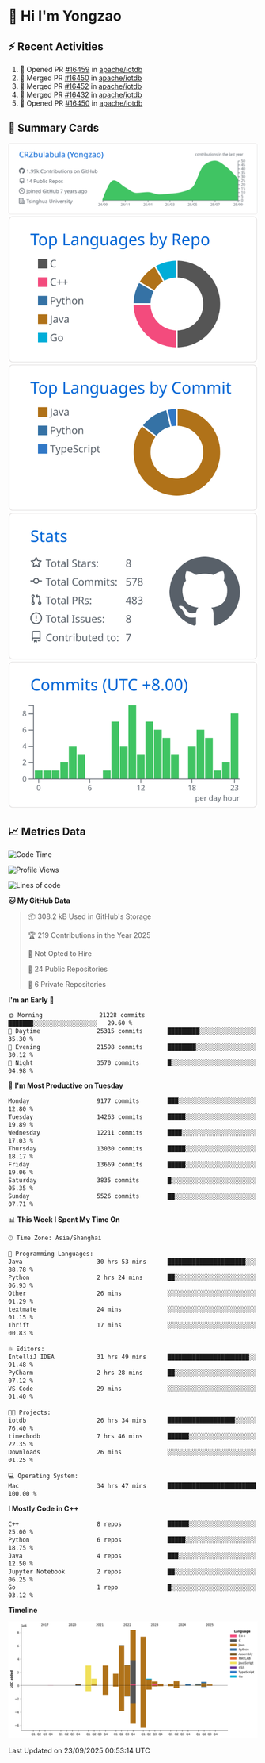 # 👋 Hi I'm Yongzao

## ⚡ Recent Activities
<!--START_SECTION:activity-->
1. 💪 Opened PR [#16459](https://github.com/apache/iotdb/pull/16459) in [apache/iotdb](https://github.com/apache/iotdb)
2. 🎉 Merged PR [#16450](https://github.com/apache/iotdb/pull/16450) in [apache/iotdb](https://github.com/apache/iotdb)
3. 🎉 Merged PR [#16452](https://github.com/apache/iotdb/pull/16452) in [apache/iotdb](https://github.com/apache/iotdb)
4. 🎉 Merged PR [#16432](https://github.com/apache/iotdb/pull/16432) in [apache/iotdb](https://github.com/apache/iotdb)
5. 💪 Opened PR [#16450](https://github.com/apache/iotdb/pull/16450) in [apache/iotdb](https://github.com/apache/iotdb)
<!--END_SECTION:activity-->

## 🎑 Summary Cards

[![](https://raw.githubusercontent.com/CRZbulabula/CRZbulabula/main/profile-summary-card-output/github/0-profile-details.svg)](https://github.com/vn7n24fzkq/github-profile-summary-cards)
[![](https://raw.githubusercontent.com/CRZbulabula/CRZbulabula/main/profile-summary-card-output/github/1-repos-per-language.svg)](https://github.com/vn7n24fzkq/github-profile-summary-cards) [![](https://raw.githubusercontent.com/CRZbulabula/CRZbulabula/main/profile-summary-card-output/github/2-most-commit-language.svg)](https://github.com/vn7n24fzkq/github-profile-summary-cards)
[![](https://raw.githubusercontent.com/CRZbulabula/CRZbulabula/main/profile-summary-card-output/github/3-stats.svg)](https://github.com/vn7n24fzkq/github-profile-summary-cards) [![](https://raw.githubusercontent.com/CRZbulabula/CRZbulabula/main/profile-summary-card-output/github/4-productive-time.svg)](https://github.com/vn7n24fzkq/github-profile-summary-cards)

## 📈 Metrics Data

<!--START_SECTION:waka-->
![Code Time](http://img.shields.io/badge/Code%20Time-1%2C247%20hrs%2033%20mins-blue)

![Profile Views](http://img.shields.io/badge/Profile%20Views-1-blue)

![Lines of code](https://img.shields.io/badge/From%20Hello%20World%20I%27ve%20Written-37.8%20million%20lines%20of%20code-blue)

**🐱 My GitHub Data** 

> 📦 308.2 kB Used in GitHub's Storage 
 > 
> 🏆 219 Contributions in the Year 2025
 > 
> 🚫 Not Opted to Hire
 > 
> 📜 24 Public Repositories 
 > 
> 🔑 6 Private Repositories 
 > 
**I'm an Early 🐤** 

```text
🌞 Morning                21228 commits       ███████░░░░░░░░░░░░░░░░░░   29.60 % 
🌆 Daytime                25315 commits       █████████░░░░░░░░░░░░░░░░   35.30 % 
🌃 Evening                21598 commits       ████████░░░░░░░░░░░░░░░░░   30.12 % 
🌙 Night                  3570 commits        █░░░░░░░░░░░░░░░░░░░░░░░░   04.98 % 
```
📅 **I'm Most Productive on Tuesday** 

```text
Monday                   9177 commits        ███░░░░░░░░░░░░░░░░░░░░░░   12.80 % 
Tuesday                  14263 commits       █████░░░░░░░░░░░░░░░░░░░░   19.89 % 
Wednesday                12211 commits       ████░░░░░░░░░░░░░░░░░░░░░   17.03 % 
Thursday                 13030 commits       █████░░░░░░░░░░░░░░░░░░░░   18.17 % 
Friday                   13669 commits       █████░░░░░░░░░░░░░░░░░░░░   19.06 % 
Saturday                 3835 commits        █░░░░░░░░░░░░░░░░░░░░░░░░   05.35 % 
Sunday                   5526 commits        ██░░░░░░░░░░░░░░░░░░░░░░░   07.71 % 
```


📊 **This Week I Spent My Time On** 

```text
🕑︎ Time Zone: Asia/Shanghai

💬 Programming Languages: 
Java                     30 hrs 53 mins      ██████████████████████░░░   88.78 % 
Python                   2 hrs 24 mins       ██░░░░░░░░░░░░░░░░░░░░░░░   06.93 % 
Other                    26 mins             ░░░░░░░░░░░░░░░░░░░░░░░░░   01.29 % 
textmate                 24 mins             ░░░░░░░░░░░░░░░░░░░░░░░░░   01.15 % 
Thrift                   17 mins             ░░░░░░░░░░░░░░░░░░░░░░░░░   00.83 % 

🔥 Editors: 
IntelliJ IDEA            31 hrs 49 mins      ███████████████████████░░   91.48 % 
PyCharm                  2 hrs 28 mins       ██░░░░░░░░░░░░░░░░░░░░░░░   07.12 % 
VS Code                  29 mins             ░░░░░░░░░░░░░░░░░░░░░░░░░   01.40 % 

🐱‍💻 Projects: 
iotdb                    26 hrs 34 mins      ███████████████████░░░░░░   76.40 % 
timechodb                7 hrs 46 mins       ██████░░░░░░░░░░░░░░░░░░░   22.35 % 
Downloads                26 mins             ░░░░░░░░░░░░░░░░░░░░░░░░░   01.25 % 

💻 Operating System: 
Mac                      34 hrs 47 mins      █████████████████████████   100.00 % 
```

**I Mostly Code in C++** 

```text
C++                      8 repos             ██████░░░░░░░░░░░░░░░░░░░   25.00 % 
Python                   6 repos             █████░░░░░░░░░░░░░░░░░░░░   18.75 % 
Java                     4 repos             ███░░░░░░░░░░░░░░░░░░░░░░   12.50 % 
Jupyter Notebook         2 repos             ██░░░░░░░░░░░░░░░░░░░░░░░   06.25 % 
Go                       1 repo              █░░░░░░░░░░░░░░░░░░░░░░░░   03.12 % 
```



**Timeline**

![Lines of Code chart](https://raw.githubusercontent.com/CRZbulabula/CRZbulabula/main/assets/bar_graph.png)


 Last Updated on 23/09/2025 00:53:14 UTC
<!--END_SECTION:waka-->

